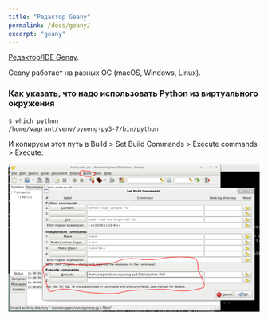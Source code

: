 ```yaml
---
title: "Редактор Geany"
permalink: /docs/geany/
excerpt: "geany"
---
```


[Редактор/IDE Genay](https://www.geany.org/).

Geany работает на разных ОС (macOS, Windows, Linux).


### Как указать, что надо использовать Python из виртуального окружения

```
$ which python
/home/vagrant/venv/pyneng-py3-7/bin/python
```

И копируем этот путь в Build > Set Build Commands > Execute commands > Execute:

![geany cfg](https://raw.githubusercontent.com/pyneng/pyneng.github.io/master/assets/images/geany_set_build.png)
